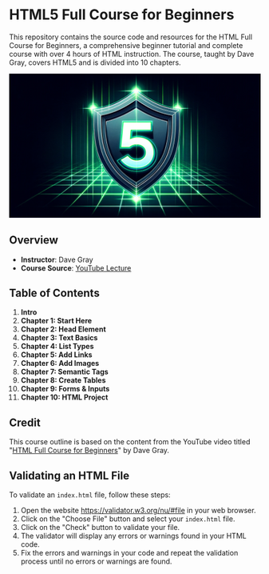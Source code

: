 # HTML5 Full Course for Beginners

This repository contains the source code and resources for the HTML Full Course for Beginners, a comprehensive beginner tutorial and complete course with over 4 hours of HTML instruction. The course, taught by Dave Gray, covers HTML5 and is divided into 10 chapters.

![HTML5 Logo](img/html_logo.png)
## Overview

- **Instructor**: Dave Gray
- **Course Source**: [YouTube Lecture](https://www.youtube.com/watch?v=mJgBOIoGihA&ab_channel=DaveGray)

## Table of Contents

1. **Intro**
2. **Chapter 1: Start Here**
3. **Chapter 2: Head Element**
4. **Chapter 3: Text Basics**
5. **Chapter 4: List Types**
6. **Chapter 5: Add Links**
7. **Chapter 6: Add Images**
8. **Chapter 7: Semantic Tags**
9. **Chapter 8: Create Tables**
10. **Chapter 9: Forms & Inputs**
11. **Chapter 10: HTML Project**

## Credit

This course outline is based on the content from the YouTube video titled "[HTML Full Course for Beginners](https://www.youtube.com/watch?v=mJgBOIoGihA&ab_channel=DaveGray)" by Dave Gray.

## Validating an HTML File

To validate an `index.html` file, follow these steps:
1. Open the website https://validator.w3.org/nu/#file in your web browser.
2. Click on the "Choose File" button and select your `index.html` file.
3. Click on the "Check" button to validate your file.
4. The validator will display any errors or warnings found in your HTML code.
5. Fix the errors and warnings in your code and repeat the validation process until no errors or warnings are found.